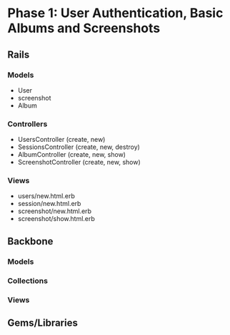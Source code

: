 # Phase 1: User Authentication, Basic Albums and Screenshots

## Rails
### Models
* User
* screenshot
* Album

### Controllers
* UsersController (create, new)
* SessionsController (create, new, destroy)
* AlbumController (create, new, show)
* ScreenshotController (create, new, show)

### Views
* users/new.html.erb
* session/new.html.erb
* screenshot/new.html.erb
* screenshot/show.html.erb

## Backbone
### Models

### Collections

### Views

## Gems/Libraries
